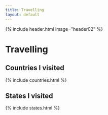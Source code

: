 ```yaml
---
title: Travelling
layout: default
---
```

{% include header.html image="header02" %}
<div>
	<h1>Travelling</h1>
	<h2>Countries I visited</h2>
	{% include countries.html %}
	<h2>States I visited</h2>
	{% include states.html %}
</div>